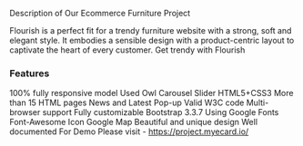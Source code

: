 Description of Our Ecommerce Furniture Project

Flourish is a perfect fit for a trendy furniture website with a strong, soft and elegant style. It embodies a sensible design with a product-centric layout to captivate the heart of every customer. Get trendy with Flourish

### Features

100% fully responsive model
Used Owl Carousel Slider
HTML5+CSS3
More than 15 HTML pages
News and Latest Pop-up
Valid W3C code
Multi-browser support
Fully customizable
Bootstrap 3.3.7
Using Google Fonts
Font-Awesome Icon
Google Map
Beautiful and unique design
Well documented
For Demo Please visit -
https://project.myecard.io/
